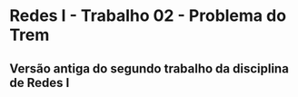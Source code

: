 # Redes I - Trabalho 02 - Problema do Trem
## Versão antiga do segundo trabalho da disciplina de Redes I 

